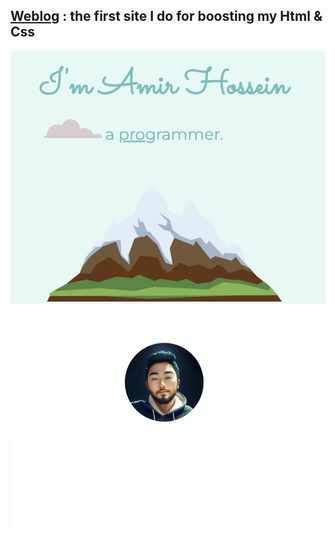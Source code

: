 ## [Weblog](https://amir83nasr.github.io/Weblog) : the first site I do for boosting my Html & Css
![Preview-jpg](images/Preview.jpg)
![Preview-pdf](Amir%20Hossein%20Nasrollahi.pdf)